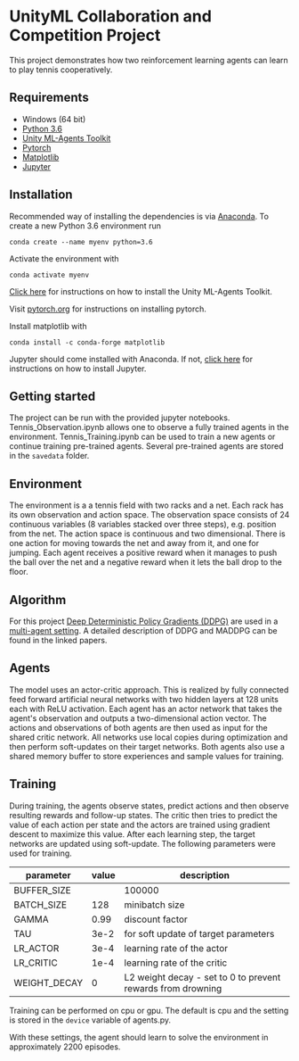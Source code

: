 # UnityML Collaboration and Competition Project

This project demonstrates how two reinforcement learning agents can learn to play tennis cooperatively.

## Requirements

* Windows (64 bit)
* [Python 3.6](https://www.python.org/downloads/release/python-366/)
* [Unity ML-Agents Toolkit](https://www.python.org/downloads/release/python-366/)
* [Pytorch](https://pytorch.org/)
* [Matplotlib](https://matplotlib.org/) 
* [Jupyter](http://jupyter.org/) 

## Installation
Recommended way of installing the dependencies is via [Anaconda](https://www.anaconda.com/download/). To create a new Python 3.6 environment run

`conda create --name myenv python=3.6`

Activate the environment with

`conda activate myenv`

[Click here](https://github.com/Unity-Technologies/ml-agents/blob/master/docs/Installation.md) for instructions on how to install the Unity ML-Agents Toolkit.

Visit [pytorch.org](https://pytorch.org/) for instructions on installing pytorch.

Install matplotlib with

`conda install -c conda-forge matplotlib`

Jupyter should come installed with Anaconda. If not, [click here](http://jupyter.org/install) for instructions on how to install Jupyter.


## Getting started
The project can be run with the provided jupyter notebooks. Tennis_Observation.ipynb allows one to observe a fully trained agents in the environment. Tennis_Training.ipynb can be used to train a new agents or continue training pre-trained agents. Several pre-trained agents are stored in the `savedata` folder. 

## Environment
The environment is a a tennis field with two racks and a net. Each rack has its own observation and action space. The observation space consists of 24 continuous variables (8 variables stacked over three steps), e.g. position from the net. The action space is continuous and two dimensional. There is one action for moving towards the net and away from it, and one for jumping. Each agent receives a positive reward when it manages to push the ball over the net and a negative reward when it lets the ball drop to the floor.

## Algorithm
For this project [Deep Deterministic Policy Gradients (DDPG)](https://arxiv.org/abs/1509.02971) are used in a [multi-agent setting](https://papers.nips.cc/paper/7217-multi-agent-actor-critic-for-mixed-cooperative-competitive-environments.pdf). A detailed description of DDPG and MADDPG can be found in the linked papers.

## Agents
The model uses an actor-critic approach. This is realized by fully connected feed forward artificial neural networks with two hidden layers at 128 units each with ReLU activation. Each agent has an actor network that takes the agent's observation and outputs a two-dimensional action vector. The actions and observations of both agents are then used as input for the shared critic network. All networks use local copies during optimization and then perform soft-updates on their target networks. Both agents also use a shared memory buffer to store experiences and sample values for training.

## Training
During training, the agents observe states, predict actions and then observe resulting rewards and follow-up states. The critic then tries to predict the value of each action per state and the actors are trained using gradient descent to maximize this value. After each learning step, the target networks are updated using soft-update. The following parameters were used for training.

| parameter   | value    |  description |
|---------|---------------|-------------|
|BUFFER_SIZE| |100000| replay buffer size |
BATCH_SIZE | 128        | minibatch size
GAMMA | 0.99            | discount factor
TAU | 3e-2              | for soft update of target parameters |
LR_ACTOR | 3e-4         | learning rate of the actor 
LR_CRITIC | 1e-4        | learning rate of the critic
WEIGHT_DECAY | 0        | L2 weight decay - set to 0 to prevent rewards from drowning |

Training can be performed on cpu or gpu. The default is cpu and the setting is stored in the `device` variable of agents.py.

With these settings, the agent should learn to solve the environment 
in approximately 2200 episodes.


